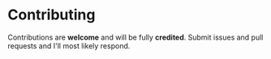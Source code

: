 # Contributing

Contributions are **welcome** and will be fully **credited**. Submit issues and pull requests and I'll most likely respond.
